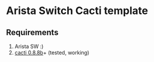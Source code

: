 Arista Switch Cacti template
=========================
## Requirements ##
1. Arista SW :)   
2. [cacti 0.8.8b](http://cacti.net/download_cacti.php "cacti 0.8.8b")+ (tested, working)  
